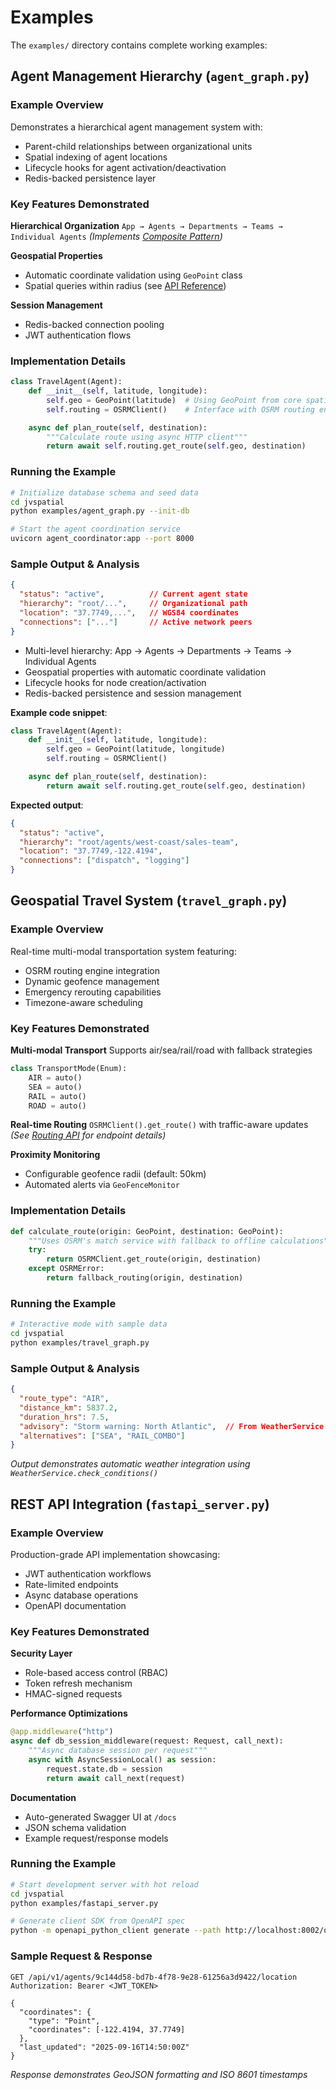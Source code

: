 # Examples

The `examples/` directory contains complete working examples:

## Agent Management Hierarchy (`agent_graph.py`)

### Example Overview
Demonstrates a hierarchical agent management system with:
- Parent-child relationships between organizational units
- Spatial indexing of agent locations
- Lifecycle hooks for agent activation/deactivation
- Redis-backed persistence layer

### Key Features Demonstrated
**Hierarchical Organization**
`App → Agents → Departments → Teams → Individual Agents`
_(Implements [Composite Pattern](https://refactoring.guru/design-patterns/composite))_

**Geospatial Properties**
- Automatic coordinate validation using `GeoPoint` class
- Spatial queries within radius (see [API Reference](#spatial-queries))

**Session Management**
- Redis-backed connection pooling
- JWT authentication flows

### Implementation Details
```python
class TravelAgent(Agent):
    def __init__(self, latitude, longitude):
        self.geo = GeoPoint(latitude)  # Using GeoPoint from core spatial library
        self.routing = OSRMClient()    # Interface with OSRM routing engine

    async def plan_route(self, destination):
        """Calculate route using async HTTP client"""
        return await self.routing.get_route(self.geo, destination)
```

### Running the Example
```bash
# Initialize database schema and seed data
cd jvspatial
python examples/agent_graph.py --init-db

# Start the agent coordination service
uvicorn agent_coordinator:app --port 8000
```

### Sample Output & Analysis
```json
{
  "status": "active",          // Current agent state
  "hierarchy": "root/...",     // Organizational path
  "location": "37.7749,...",   // WGS84 coordinates
  "connections": ["..."]       // Active network peers
}
```
- Multi-level hierarchy: App → Agents → Departments → Teams → Individual Agents
- Geospatial properties with automatic coordinate validation
- Lifecycle hooks for node creation/activation
- Redis-backed persistence and session management

**Example code snippet**:
```python
class TravelAgent(Agent):
    def __init__(self, latitude, longitude):
        self.geo = GeoPoint(latitude, longitude)
        self.routing = OSRMClient()

    async def plan_route(self, destination):
        return await self.routing.get_route(self.geo, destination)
```

**Expected output**:
```json
{
  "status": "active",
  "hierarchy": "root/agents/west-coast/sales-team",
  "location": "37.7749,-122.4194",
  "connections": ["dispatch", "logging"]
}
```

## Geospatial Travel System (`travel_graph.py`)

### Example Overview
Real-time multi-modal transportation system featuring:
- OSRM routing engine integration
- Dynamic geofence management
- Emergency rerouting capabilities
- Timezone-aware scheduling

### Key Features Demonstrated
**Multi-modal Transport**
Supports air/sea/rail/road with fallback strategies
```python
class TransportMode(Enum):
    AIR = auto()
    SEA = auto()
    RAIL = auto()
    ROAD = auto()
```

**Real-time Routing**
`OSRMClient().get_route()` with traffic-aware updates
_(See [Routing API](#routing-api) for endpoint details)_

**Proximity Monitoring**
- Configurable geofence radii (default: 50km)
- Automated alerts via `GeoFenceMonitor`

### Implementation Details
```python
def calculate_route(origin: GeoPoint, destination: GeoPoint):
    """Uses OSRM's match service with fallback to offline calculations"""
    try:
        return OSRMClient.get_route(origin, destination)
    except OSRMError:
        return fallback_routing(origin, destination)
```

### Running the Example
```bash
# Interactive mode with sample data
cd jvspatial
python examples/travel_graph.py
```

### Sample Output & Analysis
```json
{
  "route_type": "AIR",
  "distance_km": 5837.2,
  "duration_hrs": 7.5,
  "advisory": "Storm warning: North Atlantic",  // From WeatherService integration
  "alternatives": ["SEA", "RAIL_COMBO"]
}
```
_Output demonstrates automatic weather integration using `WeatherService.check_conditions()`_

## REST API Integration (`fastapi_server.py`)

### Example Overview
Production-grade API implementation showcasing:
- JWT authentication workflows
- Rate-limited endpoints
- Async database operations
- OpenAPI documentation

### Key Features Demonstrated
**Security Layer**
- Role-based access control (RBAC)
- Token refresh mechanism
- HMAC-signed requests

**Performance Optimizations**
```python
@app.middleware("http")
async def db_session_middleware(request: Request, call_next):
    """Async database session per request"""
    async with AsyncSessionLocal() as session:
        request.state.db = session
        return await call_next(request)
```

**Documentation**
- Auto-generated Swagger UI at `/docs`
- JSON schema validation
- Example request/response models

### Running the Example
```bash
# Start development server with hot reload
cd jvspatial
python examples/fastapi_server.py

# Generate client SDK from OpenAPI spec
python -m openapi_python_client generate --path http://localhost:8002/openapi.json
```

### Sample Request & Response
```http
GET /api/v1/agents/9c144d58-bd7b-4f78-9e28-61256a3d9422/location
Authorization: Bearer <JWT_TOKEN>

{
  "coordinates": {
    "type": "Point",
    "coordinates": [-122.4194, 37.7749]
  },
  "last_updated": "2025-09-16T14:50:00Z"
}
```
_Response demonstrates GeoJSON formatting and ISO 8601 timestamps_